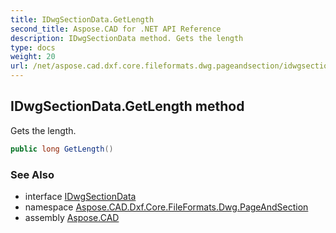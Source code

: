 ```yaml
---
title: IDwgSectionData.GetLength
second_title: Aspose.CAD for .NET API Reference
description: IDwgSectionData method. Gets the length
type: docs
weight: 20
url: /net/aspose.cad.dxf.core.fileformats.dwg.pageandsection/idwgsectiondata/getlength/
---
```

## IDwgSectionData.GetLength method

Gets the length.

```csharp
public long GetLength()
```

### See Also

* interface [IDwgSectionData](../)
* namespace [Aspose.CAD.Dxf.Core.FileFormats.Dwg.PageAndSection](../../../aspose.cad.dxf.core.fileformats.dwg.pageandsection/)
* assembly [Aspose.CAD](../../../)



